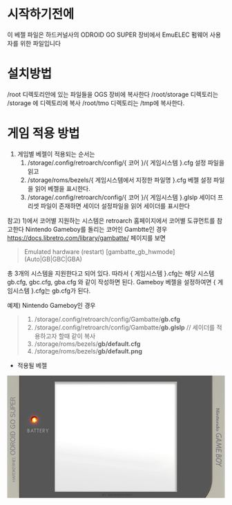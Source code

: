 # 시작하기전에
이 베젤 파일은 하드커널사의 ODROID GO SUPER 장비에서 EmuELEC 펌웨어 사용자를 위한 파일입니다

# 설치방법

/root 디렉토리안에 있는 파일들을 OGS 장비에 복사한다
    /root/storage 디렉토리는 /storage 에 디렉토리에 복사
    /root/tmo 디렉토리는 /tmp에 복사한다.
    
# 게임 적용 방법

1. 게임별 베젤이 적용되는 순서는
   1) /storage/.config/retroarch/config/{ 코어 }/{ 게임시스템 }.cfg 설정 파일을 읽고
   2) /storage/roms/bezels/{ 게임시스템에서 지정한 파일명 }.cfg 베젤 설정 파일을 읽어 베젤을 표시한다.
   3) /storage/.config/retroarch/config/{ 코어 }/{ 게임시스템 }.glslp 
      세이더 프리셋 파일이 존재하면 세이더 설정파일을 읽어 세이더를 표시한다
      
참고) 1)에서 코어별 지원하는 시스템은 retroarch 홈페이지에서 코어별 도큐먼트를 참고한다
   Nintendo Gameboy를 돌리는 코어인 Gambtte인 경우 
   https://docs.libretro.com/library/gambatte/ 페이지를 보면
   
   >
   > Emulated hardware (restart) [gambatte_gb_hwmode] (Auto|GB|GBC|GBA)
   >

   총 3개의 시스템을 지원한다고 되어 있다. 
   따라서 { 게임시스템 }.cfg는 해당 시스템 gb.cfg, gbc.cfg, gba.cfg 와 같이 작성하면 된다.
   Gameboy 베젤을 설정하여면 { 게임시스템 }.cfg는 gb.cfg가 된다.
   

예제) Nintendo Gameboy인 경우
>
>   1) /storage/.config/retroarch/config/Gambatte/**gb.cfg**
>   2) /storage/.config/retroarch/config/Gambatte/**gb.glslp**   // 세이더를 적용하고자 할때 같이 복사  
>   3) /storage/roms/bezels/**gb/default.cfg**
>   4) /storage/roms/bezels/**gb/default.png**
>

   - 적용될 베젤
   
![Gameboy 3x크기의 베젤 이미지](/root/storage/roms/bezels/gb/default.png)



   
